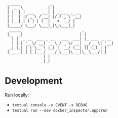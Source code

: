```
  _____             _                           
 |  __ \           | |                          
 | |  | | ___   ___| | _____ _ __               
 | |  | |/ _ \ / __| |/ / _ \ '__|              
 | |__| | (_) | (__|   <  __/ |                 
 |_____/ \___/ \___|_|\_\___|_|                 
  _____                           _             
 |_   _|                         | |            
   | |  _ __  ___ _ __   ___  ___| |_ ___  _ __ 
   | | | '_ \/ __| '_ \ / _ \/ __| __/ _ \| '__|
  _| |_| | | \__ \ |_) |  __/ (__| || (_) | |   
 |_____|_| |_|___/ .__/ \___|\___|\__\___/|_|   
                 | |                            
                 |_|                        
```









# Development

Run locally:
 - `textual console -x EVENT -x DEBUG`
 - `textual run --dev docker_inspector.app:run`
